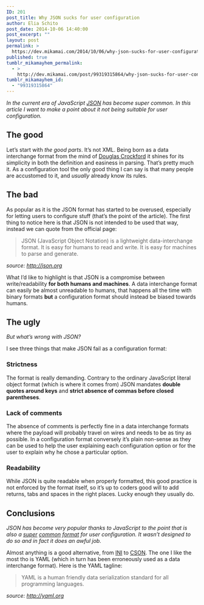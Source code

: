 ```yaml
---
ID: 201
post_title: Why JSON sucks for user configuration
author: Elia Schito
post_date: 2014-10-06 14:40:00
post_excerpt: ""
layout: post
permalink: >
  https://dev.mikamai.com/2014/10/06/why-json-sucks-for-user-configuration/
published: true
tumblr_mikamayhem_permalink:
  - >
    http://dev.mikamai.com/post/99319315864/why-json-sucks-for-user-configuration
tumblr_mikamayhem_id:
  - "99319315864"
---
```

<p><em>In the current <em>era of JavaScript</em> <a href="http://json.org">JSON</a> has become super common. In this article I want to make a point about it not being suitable for user configuration.</em></p>

<h2>The good</h2>

<p>Let&rsquo;s start with <em>the good parts</em>. It&rsquo;s not XML. Being born as a data interchange format from the mind of <a href="https://en.wikipedia.org/wiki/Douglas_Crockford">Douglas Crockford</a> it shines for its simplicity in both the definition and easiness in parsing. That&rsquo;s pretty much it. As a configuration tool the only good thing I can say is that many people are accustomed to it, and <em>usually</em> already know its rules.</p>

<h2>The bad</h2>

<p>As popular as it is the JSON format has started to be overused, especially for letting users to configure stuff (that&rsquo;s the point of the article). The first thing to notice here is that JSON is not intended to be used that way, instead we can quote from the official page:</p>

<blockquote>
<p>JSON (JavaScript Object Notation) is a lightweight data-interchange format. It is easy for humans to read and write. It is easy for machines to parse and generate.</p>
</blockquote>

<p><em>source: <a href="http://json.org">http://json.org</a></em></p>

<p>What I&rsquo;d like to highlight is that JSON is a compromise between write/readability <strong>for both humans and machines</strong>. A data interchange format can easily be almost unreadable to humans, that happens all the time with binary formats <strong>but</strong> a configuration format should instead be biased towards humans.</p>

<h2>The ugly</h2>

<p><em>But what&rsquo;s wrong with JSON?</em></p>

<p>I see three things that make JSON fail as a configuration format:</p>

<h3>Strictness</h3>

<p>The format is really demanding. Contrary to the ordinary JavaScript literal object format (which is where it comes from) JSON mandates <strong>double quotes around keys</strong> and <strong>strict absence of commas before closed parentheses</strong>.</p>

<h3>Lack of comments</h3>

<p>The absence of comments is perfectly fine in a data interchange formats where the payload will probably travel on wires and needs to be as tiny as possible. In a configuration format conversely it&rsquo;s plain non-sense as they can be used to help the user explaining each configuration option or for the user to explain why he chose a particular option.</p>

<h3>Readability</h3>

<p>While JSON is quite readable when properly formatted, this good practice is not enforced by the format itself, so it&rsquo;s up to coders good will to add returns, tabs and spaces in the right places. Lucky enough they usually do.</p>

<h2>Conclusions</h2>

<p><em>JSON has become very popular thanks to JavaScript to the point that is also a <a href="http://www.sublimetext.com/docs/3/settings.html">super</a> <a href="http://leopard.in.ua/2013/01/07/chef-solo-getting-started-part-3/">common</a> <a href="https://www.expeditedssl.com/heroku-button-maker">format</a> for user configuration. It wasn&rsquo;t designed to do so and in fact it does an awful job.</em></p>

<p>Almost anything is a good alternative, from <a href="https://en.wikipedia.org/wiki/INI_file">INI</a> to <a href="https://github.com/bevry/cson#readme">CSON</a>. The one I like the most tho is YAML (which in turn has been erroneously used as a data interchange format). Here is the YAML tagline:</p>

<blockquote>
<p>YAML is a human friendly data serialization standard for all programming languages.</p>
</blockquote>

<p><em>source: <a href="http://yaml.org">http://yaml.org</a></em></p>